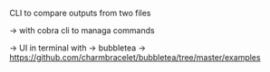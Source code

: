 CLI to compare outputs from two files

-> with cobra cli to managa commands 

-> UI in terminal with -> bubbletea
-> https://github.com/charmbracelet/bubbletea/tree/master/examples